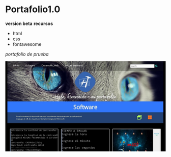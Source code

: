 # Portafolio1.0
**version beta**
**recursos**

* html
* css
* fontawesome

*portafolio de prueba*

![captura](img/captura.jpg)